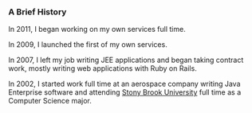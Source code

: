 ### A Brief History

In 2011, I began working on my own services full time.

In 2009, I launched the first of my own services.

In 2007, I left my job writing JEE applications and began taking contract
work, mostly writing web applications with Ruby on Rails.

In 2002, I started work full time at an aerospace company writing Java
Enterprise software and attending [Stony Brook University](http://www.stonybrook.edu)
full time as a Computer Science major.
